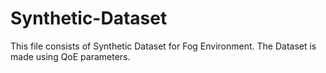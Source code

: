 # Synthetic-Dataset
This file consists of Synthetic Dataset for Fog Environment.
The Dataset is made using QoE parameters. 
